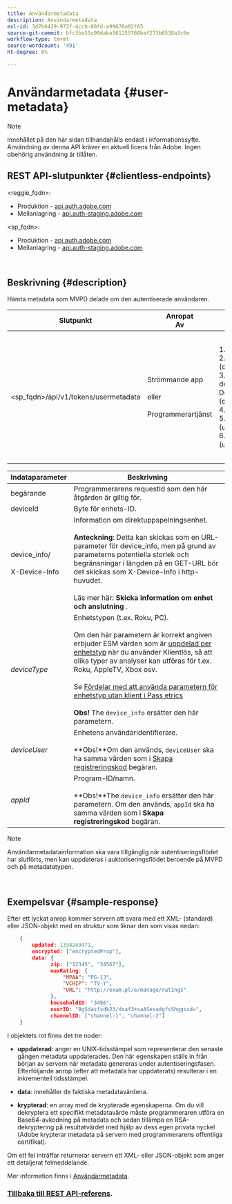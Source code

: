 ```yaml
---
title: Användarmetadata
description: Användarmetadata
exl-id: 3d7b6429-972f-4ccb-80fd-a99870a02f65
source-git-commit: bfc3ba55c99daba561255760baf273b6538a3c6e
workflow-type: tm+mt
source-wordcount: '491'
ht-degree: 0%

---
```


# Användarmetadata {#user-metadata}

>[!NOTE]
>
>Innehållet på den här sidan tillhandahålls endast i informationssyfte. Användning av denna API kräver en aktuell licens från Adobe. Ingen obehörig användning är tillåten.

## REST API-slutpunkter {#clientless-endpoints}

&lt;reggie_fqdn>:

* Produktion - [api.auth.adobe.com](http://api.auth.adobe.com/)
* Mellanlagring - [api.auth-staging.adobe.com](http://api.auth-staging.adobe.com/)

&lt;sp_fqdn>:

* Produktion - [api.auth.adobe.com](http://api.auth.adobe.com/)
* Mellanlagring - [api.auth-staging.adobe.com](http://api.auth-staging.adobe.com/)

</br>

## Beskrivning {#description}

Hämta metadata som MVPD delade om den autentiserade användaren.

<div>


| Slutpunkt | Anropat  </br>Av | Indata   </br>Parametrar | HTTP  </br>Metod | Svar | HTTP  </br>Svar |
| --- | --- | --- | --- | --- | --- |
| &lt;sp_fqdn>/api/v1/tokens/usermetadata | Strömmande app</br></br>eller</br></br>Programmerartjänst | 1. begärande</br>2.  deviceId (obligatoriskt)</br>3.  device_info/X-Device-Info (obligatoriskt)</br>4.  deviceType</br>5.  deviceUser (utgått)</br>6.  appId (utgått) | GET | XML eller JSON som innehåller användarmetadata eller felinformation om det misslyckas. | 200 - lyckades</br></br>404 - Inga metadata hittades</br></br>412 - Ogiltig AuthN-token (t.ex. utgången token) |


| Indataparameter | Beskrivning |
| --- | --- |
| begärande | Programmerarens requestId som den här åtgärden är giltig för. |
| deviceId | Byte för enhets-ID. |
| device_info/</br></br>X-Device-Info | Information om direktuppspelningsenhet.</br></br>**Anteckning**: Detta kan skickas som en URL-parameter för device_info, men på grund av parameterns potentiella storlek och begränsningar i längden på en GET-URL bör det skickas som X-Device-Info i http-huvudet. </br></br>Läs mer här: **Skicka information om enhet och anslutning** <!--http://tve.helpdocsonline.com/passing-device-information-->. |
| _deviceType_ | Enhetstypen (t.ex. Roku, PC).</br></br>Om den här parametern är korrekt angiven erbjuder ESM värden som är [uppdelad per enhetstyp](/help/authentication/entitlement-service-monitoring-overview.md#progr-filter-metrics) när du använder Klientlös, så att olika typer av analyser kan utföras för t.ex. Roku, AppleTV, Xbox osv.</br></br>Se [Fördelar med att använda parametern för enhetstyp utan klient i Pass etrics ](/help/authentication/benefits-of-using-the-clientless-devicetype-parameter-in-pass-metrics.md)</br></br>**Obs!** The `device_info` ersätter den här parametern. </br> |
| _deviceUser_ | Enhetens användaridentifierare.</br></br>**Obs!**Om den används, `deviceUser` ska ha samma värden som i [Skapa registreringskod](/help/authentication/registration-code-request.md) begäran. |
| _appId_ | Program-ID/namn. </br></br>**Obs!**The `device_info` ersätter den här parametern. Om den används, `appId` ska ha samma värden som i **Skapa registreringskod** begäran. |

>[!NOTE]
> 
>Användarmetadatainformation ska vara tillgänglig när autentiseringsflödet har slutförts, men kan uppdateras i auktoriseringsflödet beroende på MVPD och på metadatatypen.

</br>

## Exempelsvar {#sample-response}

Efter ett lyckat anrop kommer servern att svara med ett XML- (standard) eller JSON-objekt med en struktur som liknar den som visas nedan:

```JSON
    {
        updated: 1334243471,
        encrypted: ["encryptedProp"],
        data: {
              zip: ["12345", "34567"],
              maxRating: { 
                  "MPAA": "PG-13",
                  "VCHIP": "TV-Y", 
                  "URL": "http://exam.pl/e/manage/ratings"
              },
              householdID: "3456",
              userID: "BgSdasfsdk23/dsaf3+saASesadgfsShggssd=",
              channelID: ["channel-1", "channel-2"]
    }
```

I objektets rot finns det tre noder:

* **uppdaterad**: anger en UNIX-tidsstämpel som representerar den senaste gången metadata uppdaterades. Den här egenskapen ställs in från början av servern när metadata genereras under autentiseringsfasen. Efterföljande anrop (efter att metadata har uppdaterats) resulterar i en inkrementell tidsstämpel.

* **data**: innehåller de faktiska metadatavärdena.

* **krypterad**: en array med de krypterade egenskaperna. Om du vill dekryptera ett specifikt metadatavärde måste programmeraren utföra en Base64-avkodning på metadata och sedan tillämpa en RSA-dekryptering på resultatvärdet med hjälp av dess egen privata nyckel (Adobe krypterar metadata på servern med programmerarens offentliga certifikat).

Om ett fel inträffar returnerar servern ett XML- eller JSON-objekt som anger ett detaljerat felmeddelande.

Mer information finns i [Användarmetadata](/help/authentication/user-metadata.md).

### [Tillbaka till REST API-referens](/help/authentication/rest-api-reference.md).
